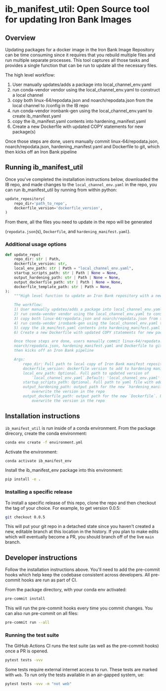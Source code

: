 # ib_manifest_util: Open Source tool for updating Iron Bank Images

## Overview

Updating packages for a docker image in the Iron Bank Image Repository can be
time consuming since it requires that you rebuild multiple files and run
multiple separate processes. This tool captures all those tasks and provides
a single function that can be run to update all the necessary files.

The high level workflow:
1) User manually updates/adds a package into local_channel_env.yaml
2) run conda-vendor vendor using the local_channel_env.yaml to construct a local channel
3) copy both linux-64/repodata.json and noarch/repodata.json from the local channel to /config in the IB repo
4) run conda-vendor ironbank-gen using the local_channel_env.yaml to create ib_manifest.yaml
5) copy the ib_manifest.yaml contents into hardening_manifest.yaml
6) Create a new Dockerfile with updated COPY statements for new package(s)

Once those steps are done, users manually commit linux-64/repodata.json,
noarch/repodata.json, hardening_manifest.yaml and Dockerfile to git, which
then kicks off an Iron Bank pipeline

## Running ib_manifest_util

Once you've completed the installation instructions below, downloaded the IB
repo, and made changes to the `local_channel_env.yaml` in the repo, you can run
ib_manifest_util by running from within python:

```python
update_repository(
    repo_dir='path_to_repo',
    dockerfile_version='dockerfile_version',
)
```

From there, all the files you need to update in the repo will be generated

(`repodata.json`(s), `Dockerfile`, and `hardening_manifest.yaml`).

### Additional usage options

```python
def update_repo(
    repo_dir: str | Path,
    dockerfile_version: str,
    local_env_path: str | Path = "local_channel_env.yaml",
    startup_scripts_path: str | Path | None = None,
    output_hardening_path: str | Path | None = None,
    output_dockerfile_path: str | Path | None = None,
    dockerfile_template_path: str | Path = None,
):
    """High level function to update an Iron Bank repository with a new environment.

    The workflow:
    1) User manually updates/adds a package into local_channel_env.yaml
    2) run conda-vendor vendor using the local_channel_env.yaml to construct a local channel
    3) copy both linux-64/repodata.json and noarch/repodata.json from the local channel to /config in the IB repo
    4) run conda-vendor ironbank-gen using the local_channel_env.yaml to create ib_manifest.yaml
    5) copy the ib_manifest.yaml contents into hardening_manifest.yaml
    6) Create a new Dockerfile with updated COPY statements for new package(s)

    Once those steps are done, users manually commit linux-64/repodata.json,
    noarch/repodata.json, hardening_manifest.yaml and Dockerfile to git, which
    then kicks off an Iron Bank pipeline

    Args:
        repo_dir: Full path to local copy of Iron Bank manifest repository.
        dockerfile_version: dockerfile version to add to hardening manifest.
        local_env_path: Optional. Full path to updated version of
            `local_channel_env.yaml`.Default: 'local_channel_env.yaml'
        startup_scripts_path: Optional. Full path to yaml file with additional startup scripts.
        output_hardening_path: output path for the new `hardening_manifest.yaml`. Use `None` to
            overwrite the version in the repo
        output_dockerfile_path: output path for the new `Dockerfile`. Use `None` to
            overwrite the version in the repo
```

## Installation instructions

`ib_manifest_util` is run inside of a conda environment. From the package direcory, create
the conda environment:
```bash
conda env create -f environment.yml
```
Activate the environment:
```bash
conda activate ib_manifest_env
```
Install the ib_manifest_env package into this environment:
```bash
pip install -e .
```

### Installing a specific release

To install a specific release of this repo, clone the repo and then checkout
the tag of your choice. For example, to get version 0.0.5:

```bash
git checkout 0.0.5
```

This will put your git repo in a detached state since you haven't created a
new, editable branch at this location in the history. If you plan to make
edits which will eventually become a PR, you should branch off of the live
`main` branch.


## Developer instructions

Follow the installation instructions above. You'll need to add the pre-commit
hooks which help keep the codebase consistent across developers. All pre-commit
hooks are run as part of CI.

From the package directory, with your conda env activated:

```bash
pre-commit install
```

This will run the pre-commit hooks every time you commit changes. You can
also run pre-commit on all files:

```bash
pre-commit run --all
```

### Running the test suite

The GitHub Actions CI runs the test suite (as well as the pre-commit hooks) once a
PR is opened.

```bash
pytest tests -vvv
```

Some tests require external internet access to run. These tests are marked with
`web`. To run only the tests available in an air-gapped system, ue:

```bash
pytest tests -vvv -m "not web"
```
